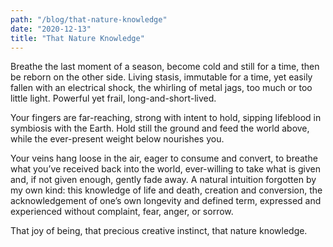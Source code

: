```yaml
---
path: "/blog/that-nature-knowledge"
date: "2020-12-13"
title: "That Nature Knowledge"
---
```


Breathe the last moment of a season, become cold and still for a time, then be reborn on the other side. Living stasis, immutable for a time, yet easily fallen with an electrical shock, the whirling of metal jags, too much or too little light. Powerful yet frail, long-and-short-lived.

Your fingers are far-reaching, strong with intent to hold, sipping lifeblood in symbiosis with the Earth. Hold still the ground and feed the world above, while the ever-present weight below nourishes you.

Your veins hang loose in the air, eager to consume and convert, to breathe what you’ve received back into the world, ever-willing to take what is given and, if not given enough, gently fade away. A natural intuition forgotten by my own kind: this knowledge of life and death, creation and conversion, the acknowledgement of one’s own longevity and defined term, expressed and experienced without complaint, fear, anger, or sorrow.

That joy of being, that precious creative instinct, that nature knowledge.
